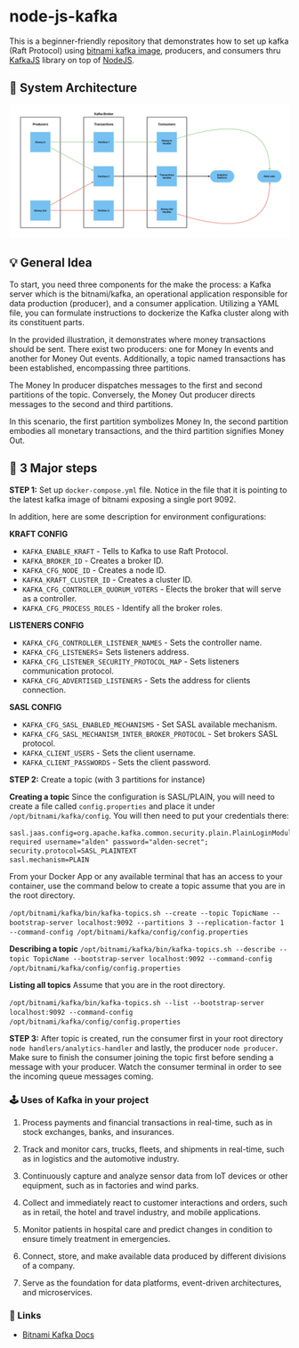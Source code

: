 # node-js-kafka
This is a beginner-friendly repository that demonstrates how to set up kafka (Raft Protocol) using [bitnami kafka image](https://hub.docker.com/r/bitnami/kafka), producers, and consumers thru [KafkaJS](http://kafka.js.org) library on top of [NodeJS](http://kafka.js.org).

## 🧱 System Architecture
![System Architecture](graphics/system-architecture-graphic.png)

## 💡 General Idea
To start, you need three components for the make the process: a Kafka server which is the bitnami/kafka, an operational application responsible for data production (producer), and a consumer application. Utilizing a YAML file, you can formulate instructions to dockerize the Kafka cluster along with its constituent parts.

In the provided illustration, it demonstrates where money transactions should be sent. There exist two producers: one for Money In events and another for Money Out events. Additionally, a topic named transactions has been established, encompassing three partitions.

The Money In producer dispatches messages to the first and second partitions of the topic. Conversely, the Money Out producer directs messages to the second and third partitions.

In this scenario, the first partition symbolizes Money In, the second partition embodies all monetary transactions, and the third partition signifies Money Out.

## 👣 3 Major steps
**STEP 1:** Set up `docker-compose.yml` file. Notice in the file that it is pointing to the latest kafka image of bitnami exposing a single port 9092.

In addition, here are some description for environment configurations:

**KRAFT CONFIG**
- `KAFKA_ENABLE_KRAFT` - Tells to Kafka to use Raft Protocol.
- `KAFKA_BROKER_ID` - Creates a broker ID.
- `KAFKA_CFG_NODE_ID` - Creates a node ID.
- `KAFKA_KRAFT_CLUSTER_ID` - Creates a cluster ID.
- `KAFKA_CFG_CONTROLLER_QUORUM_VOTERS` - Elects the broker that will serve as a controller.
- `KAFKA_CFG_PROCESS_ROLES` - Identify all the broker roles.

**LISTENERS CONFIG**
- `KAFKA_CFG_CONTROLLER_LISTENER_NAMES` - Sets the controller name.
- `KAFKA_CFG_LISTENERS`= Sets listeners address.
- `KAFKA_CFG_LISTENER_SECURITY_PROTOCOL_MAP` - Sets listeners communication protocol.
- `KAFKA_CFG_ADVERTISED_LISTENERS` - Sets the address for clients connection.

**SASL CONFIG**
- `KAFKA_CFG_SASL_ENABLED_MECHANISMS` - Set SASL available mechanism.
- `KAFKA_CFG_SASL_MECHANISM_INTER_BROKER_PROTOCOL` - Set brokers SASL protocol.
- `KAFKA_CLIENT_USERS` - Sets the client username.
- `KAFKA_CLIENT_PASSWORDS` - Sets the client password.

**STEP 2:** Create a topic (with 3 partitions for instance)

**Creating a topic**
Since the configuration is SASL/PLAIN, you will need to create a file called `config.properties` and place it under `/opt/bitnami/kafka/config`.
You will then need to put your credentials there:

```
sasl.jaas.config=org.apache.kafka.common.security.plain.PlainLoginModule required username="alden" password="alden-secret";
security.protocol=SASL_PLAINTEXT
sasl.mechanism=PLAIN
```
From your Docker App or any available terminal that has an access to your container, use the command below to create a topic assume that you are in the root directory.

`/opt/bitnami/kafka/bin/kafka-topics.sh --create --topic TopicName --bootstrap-server localhost:9092 --partitions 3 --replication-factor 1 --command-config /opt/bitnami/kafka/config/config.properties`

**Describing a topic**
`/opt/bitnami/kafka/bin/kafka-topics.sh --describe --topic TopicName --bootstrap-server localhost:9092 --command-config /opt/bitnami/kafka/config/config.properties`

**Listing all topics**
Assume that you are in the root directory.

`/opt/bitnami/kafka/bin/kafka-topics.sh --list --bootstrap-server localhost:9092 --command-config /opt/bitnami/kafka/config/config.properties`

**STEP 3:** After topic is created, run the consumer first in your root directory `node handlers/analytics-handler` and lastly, the producer `node producer`. Make sure to finish the consumer joining the topic first before sending a message with your producer. Watch the consumer terminal in order to see the incoming queue messages coming.

### 🕹️ Uses of Kafka in your project
1. Process payments and financial transactions in real-time, such as in stock exchanges, banks, and insurances.

2. Track and monitor cars, trucks, fleets, and shipments in real-time, such as in logistics and the automotive industry.

3. Continuously capture and analyze sensor data from IoT devices or other equipment, such as in factories and wind parks.

4. Collect and immediately react to customer interactions and orders, such as in retail, the hotel and travel industry, and mobile applications.

5. Monitor patients in hospital care and predict changes in condition to ensure timely treatment in emergencies.

6. Connect, store, and make available data produced by different divisions of a company.

7. Serve as the foundation for data platforms, event-driven architectures, and microservices.

### 🔗 Links
- [Bitnami Kafka Docs](https://github.com/bitnami/containers/blob/main/bitnami/kafka/README.md)